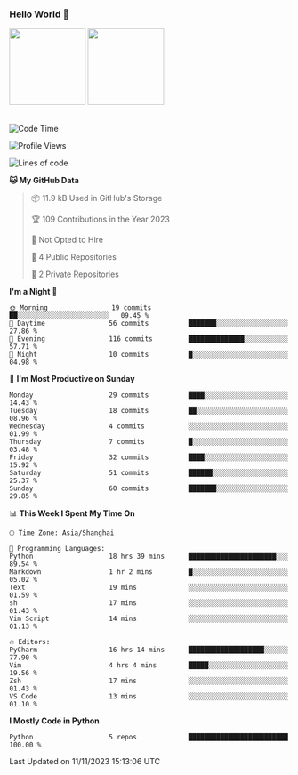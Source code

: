 ### Hello World 👋
<img align="" height="137px" src="https://github-readme-stats.vercel.app/api?username=myhMARS&hide_title=true&hide_border=true&show_icons=trueline_height=21&text_color=000&icon_color=000&bg_color=0,ea6161,ffc64d,fffc4d,52fa5a&theme=graywhite" /> </div>
<img align="" height="137px" src="https://github-readme-stats-git-masterrstaa-rickstaa.vercel.app/api/top-langs/?username=myhMARS&hide_title=true&hide_border=true&layout=compact&langs_count=6&text_color=000&icon_color=fff&bg_color=0,52fa5a,4dfcff,c64dff&theme=graywhite" /><br><br>

<!--START_SECTION:waka-->
![Code Time](http://img.shields.io/badge/Code%20Time-25%20hrs%2013%20mins-blue)

![Profile Views](http://img.shields.io/badge/Profile%20Views-134-blue)

![Lines of code](https://img.shields.io/badge/From%20Hello%20World%20I%27ve%20Written-10.3%20thousand%20lines%20of%20code-blue)

**🐱 My GitHub Data** 

> 📦 11.9 kB Used in GitHub's Storage 
 > 
> 🏆 109 Contributions in the Year 2023
 > 
> 🚫 Not Opted to Hire
 > 
> 📜 4 Public Repositories 
 > 
> 🔑 2 Private Repositories 
 > 
**I'm a Night 🦉** 

```text
🌞 Morning                19 commits          ██░░░░░░░░░░░░░░░░░░░░░░░   09.45 % 
🌆 Daytime                56 commits          ███████░░░░░░░░░░░░░░░░░░   27.86 % 
🌃 Evening                116 commits         ██████████████░░░░░░░░░░░   57.71 % 
🌙 Night                  10 commits          █░░░░░░░░░░░░░░░░░░░░░░░░   04.98 % 
```
📅 **I'm Most Productive on Sunday** 

```text
Monday                   29 commits          ████░░░░░░░░░░░░░░░░░░░░░   14.43 % 
Tuesday                  18 commits          ██░░░░░░░░░░░░░░░░░░░░░░░   08.96 % 
Wednesday                4 commits           ░░░░░░░░░░░░░░░░░░░░░░░░░   01.99 % 
Thursday                 7 commits           █░░░░░░░░░░░░░░░░░░░░░░░░   03.48 % 
Friday                   32 commits          ████░░░░░░░░░░░░░░░░░░░░░   15.92 % 
Saturday                 51 commits          ██████░░░░░░░░░░░░░░░░░░░   25.37 % 
Sunday                   60 commits          ███████░░░░░░░░░░░░░░░░░░   29.85 % 
```


📊 **This Week I Spent My Time On** 

```text
🕑︎ Time Zone: Asia/Shanghai

💬 Programming Languages: 
Python                   18 hrs 39 mins      ██████████████████████░░░   89.54 % 
Markdown                 1 hr 2 mins         █░░░░░░░░░░░░░░░░░░░░░░░░   05.02 % 
Text                     19 mins             ░░░░░░░░░░░░░░░░░░░░░░░░░   01.59 % 
sh                       17 mins             ░░░░░░░░░░░░░░░░░░░░░░░░░   01.43 % 
Vim Script               14 mins             ░░░░░░░░░░░░░░░░░░░░░░░░░   01.13 % 

🔥 Editors: 
PyCharm                  16 hrs 14 mins      ███████████████████░░░░░░   77.90 % 
Vim                      4 hrs 4 mins        █████░░░░░░░░░░░░░░░░░░░░   19.56 % 
Zsh                      17 mins             ░░░░░░░░░░░░░░░░░░░░░░░░░   01.43 % 
VS Code                  13 mins             ░░░░░░░░░░░░░░░░░░░░░░░░░   01.10 % 
```

**I Mostly Code in Python** 

```text
Python                   5 repos             █████████████████████████   100.00 % 
```




 Last Updated on 11/11/2023 15:13:06 UTC
<!--END_SECTION:waka-->

<!--
**myhMARS/myhMARS** is a ✨ _special_ ✨ repository because its `README.md` (this file) appears on your GitHub profile.

Here are some ideas to get you started:

- 🔭 I’m currently working on ...
- 🌱 I’m currently learning ...
- 👯 I’m looking to collaborate on ...
- 🤔 I’m looking for help with ...
- 💬 Ask me about ...
- 📫 How to reach me: ...
- 😄 Pronouns: ...
- ⚡ Fun fact: ...
-->
